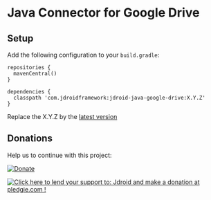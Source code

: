 # Java Connector for Google Drive

## Setup 

Add the following configuration to your `build.gradle`:

    repositories {
      mavenCentral()
    }
  
    dependencies {
      classpath 'com.jdroidframework:jdroid-java-google-drive:X.Y.Z'
    }

Replace the X.Y.Z by the [latest version](https://github.com/maxirosson/jdroid-java-github/releases/latest)

## Donations
Help us to continue with this project:

[![Donate](https://www.paypalobjects.com/en_US/i/btn/btn_donate_LG.gif)](https://www.paypal.com/cgi-bin/webscr?cmd=_s-xclick&hosted_button_id=2UEBTRTSCYA9L)

<a href='https://pledgie.com/campaigns/30030'><img alt='Click here to lend your support to: Jdroid and make a donation at pledgie.com !' src='https://pledgie.com/campaigns/30030.png?skin_name=chrome' border='0' ></a>
